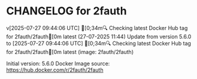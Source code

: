 CHANGELOG for 2fauth
===================
v[2025-07-27 09:44:06 UTC] [0;34m🔍 Checking latest Docker Hub tag for 2fauth/2fauth[0m
latest (27-07-2025 11:44)
    Update from version 5.6.0 to [2025-07-27 09:44:06 UTC] [0;34m🔍 Checking latest Docker Hub tag for 2fauth/2fauth[0m
latest (image: 2fauth/2fauth)



Initial version: 5.6.0
Docker Image source: https://hub.docker.com/r/2fauth/2fauth

